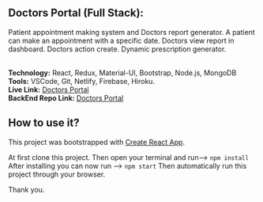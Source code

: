 
## Doctors Portal (Full Stack):
Patient appointment making system and Doctors report generator. A
patient can make an appointment with a specific date. Doctors view
report in dashboard. Doctors action create. Dynamic prescription
generator.<br/><br/>


**Technology:** React, Redux, Material-UI, Bootstrap, Node.js, MongoDB<br/>
**Tools:** VSCode, Git, Netlify, Firebase, Hiroku.<br/>
**Live Link:** [Doctors Portal](https://doctorsportal-b406a.web.app/ "Doctors Portal")<br/>
**BackEnd Repo Link:** [Doctors Portal](https://github.com/shakil1206/doctorsPortal-Backend "Doctors Portal")<br/>


## How to use it?

This project was bootstrapped with [Create React App](https://github.com/facebook/create-react-app).

At first clone this project. Then open your terminal and run--> `npm install` After installing you can now run --> `npm start` Then automatically run this project through your browser.

Thank you.


